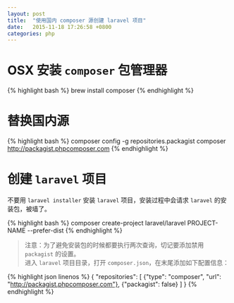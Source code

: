 ```yaml
---
layout: post
title:  "使用国内 composer 源创建 laravel 项目"
date:   2015-11-18 17:26:58 +0800
categories: php
---
```


# OSX 安装 `composer` 包管理器

{% highlight bash %}
brew install composer
{% endhighlight %}

# 替换国内源

{% highlight bash %}
composer config -g repositories.packagist composer http://packagist.phpcomposer.com
{% endhighlight %}

# 创建 `laravel` 项目

不要用 `laravel installer` 安装 `laravel` 项目，安装过程中会请求 `laravel` 的安装包，被墙了。

{% highlight bash %}
composer create-project laravel/laravel PROJECT-NAME --prefer-dist
{% endhighlight %}

> 注意：为了避免安装包的时候都要执行两次查询，切记要添加禁用 `packagist` 的设置。<br>
> 进入 `laravel` 项目目录，打开 `composer.json`，在末尾添加如下配置信息：

{% highlight json linenos %}
{
    "repositories": [
        {"type": "composer", "url": "http://packagist.phpcomposer.com"},
        {"packagist": false}
    ]
}
{% endhighlight %}
